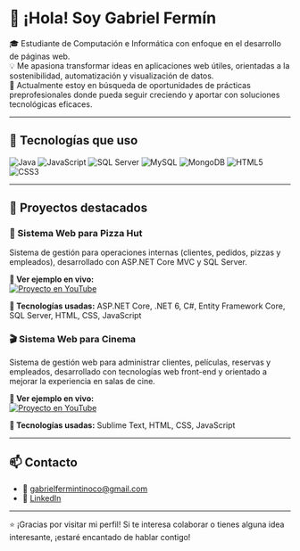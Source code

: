 # 👋 ¡Hola! Soy Gabriel Fermín

🎓 Estudiante de Computación e Informática con enfoque en el desarrollo de páginas web.  
💡 Me apasiona transformar ideas en aplicaciones web útiles, orientadas a la sostenibilidad, automatización y visualización de datos.  
🚀 Actualmente estoy en búsqueda de oportunidades de prácticas preprofesionales donde pueda seguir creciendo y aportar con soluciones tecnológicas eficaces.

---

## 🧰 Tecnologías que uso

![Java](https://img.shields.io/badge/Java-ED8B00?style=flat&logo=java&logoColor=white)
![JavaScript](https://img.shields.io/badge/JavaScript-F7DF1E?style=flat&logo=javascript&logoColor=black)
![SQL Server](https://img.shields.io/badge/SQL_Server-CC2927?style=flat&logo=microsoft-sql-server&logoColor=white)
![MySQL](https://img.shields.io/badge/MySQL-00000F?style=flat&logo=mysql&logoColor=white)
![MongoDB](https://img.shields.io/badge/MongoDB-47A248?style=flat&logo=mongodb&logoColor=white)
![HTML5](https://img.shields.io/badge/HTML5-E34F26?style=flat&logo=html5&logoColor=white)
![CSS3](https://img.shields.io/badge/CSS3-1572B6?style=flat&logo=css3&logoColor=white)


---

## 📂 Proyectos destacados

### 🍕 Sistema Web para Pizza Hut

Sistema de gestión para operaciones internas (clientes, pedidos, pizzas y empleados), desarrollado con ASP.NET Core MVC y SQL Server.

**🔗 Ver ejemplo en vivo:**  
[![Proyecto en YouTube]()](https://youtu.be/CjWG10N2VhI)

**📌 Tecnologías usadas:** ASP.NET Core, .NET 6, C#, Entity Framework Core, SQL Server, HTML, CSS, JavaScript

### 🎬 Sistema Web para Cinema

Sistema de gestión web para administrar clientes, películas, reservas y empleados, desarrollado con tecnologías web front-end y orientado a mejorar la experiencia en salas de cine.

**🎥 Ver ejemplo en vivo:**  
[![Proyecto en YouTube]()](https://youtu.be/SE4KcWNMpZI)

**📌 Tecnologías usadas:** Sublime Text, HTML, CSS, JavaScript


---

## 📫 Contacto

- 📧 gabrielfermintinoco@gmail.com  
- 🔗 [LinkedIn](https://www.linkedin.com/in/gabrielfermin18)

---

⭐ ¡Gracias por visitar mi perfil! Si te interesa colaborar o tienes alguna idea interesante, ¡estaré encantado de hablar contigo!
